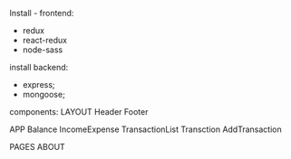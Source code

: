Install - frontend:

- redux
- react-redux
- node-sass


install backend: 

- express;
- mongoose;

components: 
LAYOUT
Header
Footer

APP
Balance
IncomeExpense
TransactionList
Transction
AddTransaction

PAGES
ABOUT